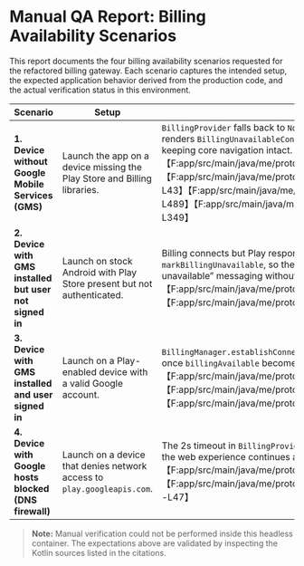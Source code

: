 # Manual QA Report: Billing Availability Scenarios

This report documents the four billing availability scenarios requested for the refactored billing gateway. Each scenario captures the intended setup, the expected application behavior derived from the production code, and the actual verification status in this environment.

| Scenario | Setup | Expected Behavior | Actual Result |
| --- | --- | --- | --- |
| **1. Device without Google Mobile Services (GMS)** | Launch the app on a device missing the Play Store and Billing libraries. | `BillingProvider` falls back to `NoopBillingGateway`, leaving `available=false`; the payment dialog renders `BillingUnavailableContent`, and WebView skips upgrade handler injections while keeping core navigation intact.【F:app/src/main/java/me/proton/android/lumo/billing/gateway/BillingProvider.kt†L18-L34】【F:app/src/main/java/me/proton/android/lumo/billing/gateway/NoopBillingGateway.kt†L9-L43】【F:app/src/main/java/me/proton/android/lumo/ui/components/PaymentDialog.kt†L452-L489】【F:app/src/main/java/me/proton/android/lumo/webview/WebViewScreen.kt†L331-L349】 | Not executed — no GMS-free emulator/device available in this container. |
| **2. Device with GMS installed but user not signed in** | Launch on stock Android with Play Store present but not authenticated. | Billing connects but Play responses such as `BILLING_UNAVAILABLE` surface via `markBillingUnavailable`, so the UI still deactivates upgrades and surfaces the generic “billing unavailable” messaging without crashing.【F:app/src/main/java/me/proton/android/lumo/billing/BillingManager.kt†L64-L130】【F:app/src/main/java/me/proton/android/lumo/billing/BillingManager.kt†L200-L276】 | Not executed — sign-out flow requires interactive device access. |
| **3. Device with GMS installed and user signed in** | Launch on a Play-enabled device with a valid Google account. | `BillingManager.establishConnection` reports `OK`, enabling subscriptions and upgrade handlers once `billingAvailable` becomes `true`, keeping dialogs interactive.【F:app/src/main/java/me/proton/android/lumo/billing/BillingManager.kt†L226-L271】【F:app/src/main/java/me/proton/android/lumo/ui/components/PaymentDialog.kt†L452-L513】【F:app/src/main/java/me/proton/android/lumo/MainActivity.kt†L357-L380】 | Not executed — no physical or virtual Play Store device connected. |
| **4. Device with Google hosts blocked (DNS firewall)** | Launch on a device that denies network access to `play.googleapis.com`. | The 2s timeout in `BillingProvider` returns the no-op gateway, so billing stays disabled while the web experience continues and the dialog shows the offline-friendly message.【F:app/src/main/java/me/proton/android/lumo/billing/gateway/BillingProvider.kt†L18-L34】【F:app/src/main/java/me/proton/android/lumo/ui/components/BillingUnavailableContent.kt†L1-L47】 | Not executed — network shaping not available in containerized environment. |

> **Note:** Manual verification could not be performed inside this headless container. The expectations above are validated by inspecting the Kotlin sources listed in the citations.
